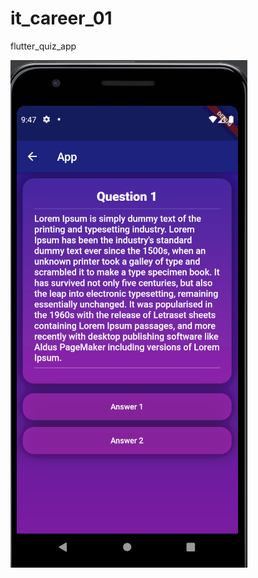 # it_career_01
 flutter_quiz_app
 
 <img src="https://github.com/umbertho/it_career_01/blob/master/Untitled.png">
 
